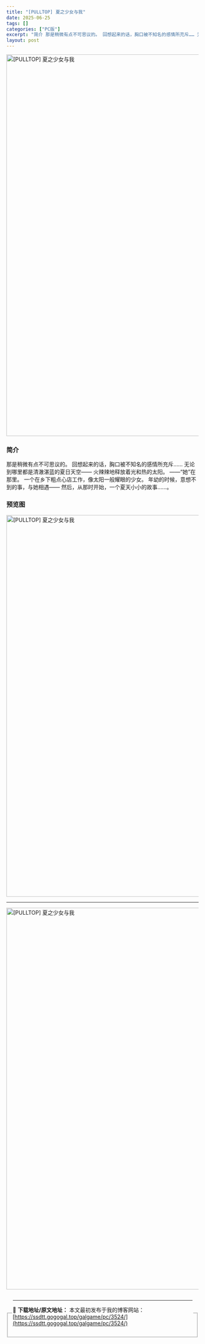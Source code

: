 ```yaml
---
title: "[PULLTOP] 夏之少女与我"
date: 2025-06-25
tags: []
categories: ["PC版"]
excerpt: "简介 那是稍微有点不可思议的。 回想起来的话，胸口被不知名的感情所充斥…… 无论到哪里都是清澈湛蓝的夏日天空—— 火辣辣地释放着光和热的太阳。 ——“她”在那里。 一个在乡下粗点心店工作，像太阳一般耀眼的少女。 年幼的时候，意想不到的事，与她相遇—— 然后，从那时开始，一个夏天小小的故事……。 预览&hellip;"
layout: post
---
```



<p><img decoding="async"   src="https://ssdtt.gogogal.top/wp-content/uploads/2025/06/eede6-00.webp" loading="lazy" alt="[PULLTOP] 夏之少女与我" style="display: block; margin-left: auto; margin-right: auto; width: 1000px;" /></p>
<div>
<h3>简介</h3>
</p></div>
<p>那是稍微有点不可思议的。 回想起来的话，胸口被不知名的感情所充斥…… 无论到哪里都是清澈湛蓝的夏日天空—— 火辣辣地释放着光和热的太阳。 ——“她”在那里。 一个在乡下粗点心店工作，像太阳一般耀眼的少女。 年幼的时候，意想不到的事，与她相遇—— 然后，从那时开始，一个夏天小小的故事……。</p>
<h3>预览图</h3>
<p><img decoding="async"   src="https://ssdtt.gogogal.top/wp-content/uploads/2025/06/3ff44-01.webp" loading="lazy" alt="[PULLTOP] 夏之少女与我" style="display: block; margin-left: auto; margin-right: auto; width: 1000px;" /></p>
<hr />
<p><img decoding="async"   src="https://ssdtt.gogogal.top/wp-content/uploads/2025/06/6a6c6-02.webp" loading="lazy" alt="[PULLTOP] 夏之少女与我" style="display: block; margin-left: auto; margin-right: auto; width: 1000px;" /></p>
<div></div>
<fieldset>
<legend>


---
📖 **下载地址/原文地址：** 本文最初发布于我的博客网站：[https://ssdtt.gogogal.top/galgame/pc/3524/](https://ssdtt.gogogal.top/galgame/pc/3524/)
